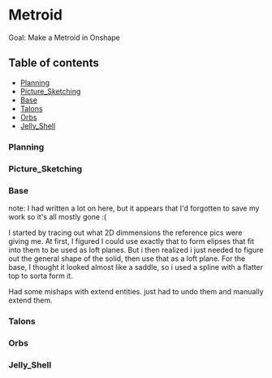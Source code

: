 # Metroid
Goal: Make a Metroid in Onshape

## Table of contents
- [Planning](#Planning)
- [Picture_Sketching](#Picture_Sketching)
- [Base](#Base)
- [Talons](#Talons)
- [Orbs](#Orbs)
- [Jelly_Shell](#Jelly_Shell)

### Planning
### Picture_Sketching
### Base

note: I had written a lot on here, but it appears that I'd forgotten to save my work so it's all mostly gone :(

I started by tracing out what 2D dimmensions the reference pics were giving me. At first, I figured I could use exactly that to form elipses that fit into them to be used as loft planes. But i then realized i just needed to figure out the general shape of the solid, then use that as a loft plane. For the base, I thought it looked almost like a saddle, so i used a spline with a flatter top to sorta form it.

Had some mishaps with extend entities. just had to undo them and manually extend them.
### Talons
### Orbs
### Jelly_Shell
